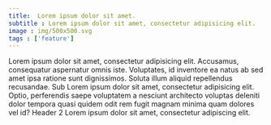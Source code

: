 ```yaml
---
title:  Lorem ipsum dolor sit amet.
subtitle : Lorem ipsum dolor sit amet, consectetur adipisicing elit.
image : img/500x500.svg 
tags : ['feature']
---
```

 Lorem ipsum dolor sit amet, consectetur adipisicing elit. Accusamus, consequatur aspernatur omnis iste. Voluptates, id inventore ea natus ab sed amet ipsa ratione sunt dignissimos. Soluta illum aliquid repellendus recusandae. Sub Lorem ipsum dolor sit amet, consectetur adipisicing elit. Optio, perferendis saepe voluptatem a nesciunt architecto voluptas deleniti dolor tempora quasi quidem odit rem fugit magnam minima quam dolores vel id? Header 2 Lorem ipsum dolor sit amet, consectetur adipiscing elit.
